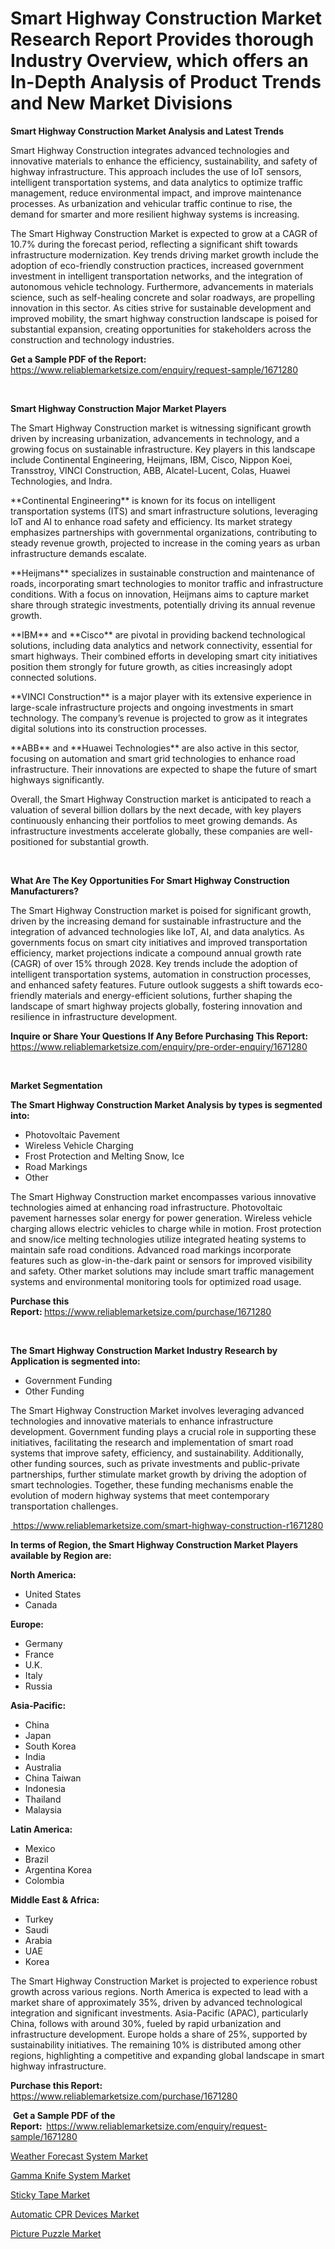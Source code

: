 <p><h1>Smart Highway Construction Market Research Report Provides thorough Industry Overview, which offers an In-Depth Analysis of Product Trends and New Market Divisions</h1></p><p><strong>Smart Highway Construction Market Analysis and Latest Trends</strong></p>
<p><p>Smart Highway Construction integrates advanced technologies and innovative materials to enhance the efficiency, sustainability, and safety of highway infrastructure. This approach includes the use of IoT sensors, intelligent transportation systems, and data analytics to optimize traffic management, reduce environmental impact, and improve maintenance processes. As urbanization and vehicular traffic continue to rise, the demand for smarter and more resilient highway systems is increasing.</p><p>The Smart Highway Construction Market is expected to grow at a CAGR of 10.7% during the forecast period, reflecting a significant shift towards infrastructure modernization. Key trends driving market growth include the adoption of eco-friendly construction practices, increased government investment in intelligent transportation networks, and the integration of autonomous vehicle technology. Furthermore, advancements in materials science, such as self-healing concrete and solar roadways, are propelling innovation in this sector. As cities strive for sustainable development and improved mobility, the smart highway construction landscape is poised for substantial expansion, creating opportunities for stakeholders across the construction and technology industries.</p></p>
<p><strong>Get a Sample PDF of the Report:&nbsp;</strong> <a href="https://www.reliablemarketsize.com/enquiry/request-sample/1671280?utm_campaign=1171&utm_medium=2&utm_source=Github&utm_content=ia&utm_term=10102024&utm_id=smart-highway-construction">https://www.reliablemarketsize.com/enquiry/request-sample/1671280</a></p>
<p>&nbsp;</p>
<p><strong>Smart Highway Construction Major Market Players</strong></p>
<p><p>The Smart Highway Construction market is witnessing significant growth driven by increasing urbanization, advancements in technology, and a growing focus on sustainable infrastructure. Key players in this landscape include Continental Engineering, Heijmans, IBM, Cisco, Nippon Koei, Transstroy, VINCI Construction, ABB, Alcatel-Lucent, Colas, Huawei Technologies, and Indra.</p><p>**Continental Engineering** is known for its focus on intelligent transportation systems (ITS) and smart infrastructure solutions, leveraging IoT and AI to enhance road safety and efficiency. Its market strategy emphasizes partnerships with governmental organizations, contributing to steady revenue growth, projected to increase in the coming years as urban infrastructure demands escalate.</p><p>**Heijmans** specializes in sustainable construction and maintenance of roads, incorporating smart technologies to monitor traffic and infrastructure conditions. With a focus on innovation, Heijmans aims to capture market share through strategic investments, potentially driving its annual revenue growth.</p><p>**IBM** and **Cisco** are pivotal in providing backend technological solutions, including data analytics and network connectivity, essential for smart highways. Their combined efforts in developing smart city initiatives position them strongly for future growth, as cities increasingly adopt connected solutions.</p><p>**VINCI Construction** is a major player with its extensive experience in large-scale infrastructure projects and ongoing investments in smart technology. The company’s revenue is projected to grow as it integrates digital solutions into its construction processes.</p><p>**ABB** and **Huawei Technologies** are also active in this sector, focusing on automation and smart grid technologies to enhance road infrastructure. Their innovations are expected to shape the future of smart highways significantly.</p><p>Overall, the Smart Highway Construction market is anticipated to reach a valuation of several billion dollars by the next decade, with key players continuously enhancing their portfolios to meet growing demands. As infrastructure investments accelerate globally, these companies are well-positioned for substantial growth.</p></p>
<p>&nbsp;</p>
<p><strong>What Are The Key Opportunities For Smart Highway Construction Manufacturers?</strong></p>
<p><p>The Smart Highway Construction market is poised for significant growth, driven by the increasing demand for sustainable infrastructure and the integration of advanced technologies like IoT, AI, and data analytics. As governments focus on smart city initiatives and improved transportation efficiency, market projections indicate a compound annual growth rate (CAGR) of over 15% through 2028. Key trends include the adoption of intelligent transportation systems, automation in construction processes, and enhanced safety features. Future outlook suggests a shift towards eco-friendly materials and energy-efficient solutions, further shaping the landscape of smart highway projects globally, fostering innovation and resilience in infrastructure development.</p></p>
<p><strong>Inquire or Share Your Questions If Any Before Purchasing This Report:</strong> <a href="https://www.reliablemarketsize.com/enquiry/pre-order-enquiry/1671280?utm_campaign=1171&utm_medium=2&utm_source=Github&utm_content=ia&utm_term=10102024&utm_id=smart-highway-construction">https://www.reliablemarketsize.com/enquiry/pre-order-enquiry/1671280</a></p>
<p>&nbsp;</p>
<p><strong>Market Segmentation</strong></p>
<p><strong>The Smart Highway Construction Market Analysis by types is segmented into:</strong></p>
<p><ul><li>Photovoltaic Pavement</li><li>Wireless Vehicle Charging</li><li>Frost Protection and Melting Snow, Ice</li><li>Road Markings</li><li>Other</li></ul></p>
<p><p>The Smart Highway Construction market encompasses various innovative technologies aimed at enhancing road infrastructure. Photovoltaic pavement harnesses solar energy for power generation. Wireless vehicle charging allows electric vehicles to charge while in motion. Frost protection and snow/ice melting technologies utilize integrated heating systems to maintain safe road conditions. Advanced road markings incorporate features such as glow-in-the-dark paint or sensors for improved visibility and safety. Other market solutions may include smart traffic management systems and environmental monitoring tools for optimized road usage.</p></p>
<p><strong>Purchase this Report:&nbsp;</strong><a href="https://www.reliablemarketsize.com/purchase/1671280?utm_campaign=1171&utm_medium=2&utm_source=Github&utm_content=ia&utm_term=10102024&utm_id=smart-highway-construction">https://www.reliablemarketsize.com/purchase/1671280</a></p>
<p>&nbsp;</p>
<p><strong>The Smart Highway Construction Market Industry Research by Application is segmented into:</strong></p>
<p><ul><li>Government Funding</li><li>Other Funding</li></ul></p>
<p><p>The Smart Highway Construction Market involves leveraging advanced technologies and innovative materials to enhance infrastructure development. Government funding plays a crucial role in supporting these initiatives, facilitating the research and implementation of smart road systems that improve safety, efficiency, and sustainability. Additionally, other funding sources, such as private investments and public-private partnerships, further stimulate market growth by driving the adoption of smart technologies. Together, these funding mechanisms enable the evolution of modern highway systems that meet contemporary transportation challenges.</p></p>
<p><a href="https://www.reliablemarketsize.com/smart-highway-construction-r1671280?utm_campaign=1171&utm_medium=2&utm_source=Github&utm_content=ia&utm_term=10102024&utm_id=smart-highway-construction">&nbsp;https://www.reliablemarketsize.com/smart-highway-construction-r1671280</a></p>
<p><strong>In terms of Region, the Smart Highway Construction Market Players available by Region are:</strong></p>
<p>
    <p> <strong> North America: </strong>
        <ul>
            <li>United States</li>
            <li>Canada</li>
        </ul>
        </p> 
    <p> <strong> Europe: </strong>
        <ul>
            <li>Germany</li>
            <li>France</li>
            <li>U.K.</li>
            <li>Italy</li>
            <li>Russia</li>
        </ul>
        </p> 
    <p> <strong> Asia-Pacific: </strong>
        <ul>
            <li>China</li>
            <li>Japan</li>
            <li>South Korea</li>
            <li>India</li>
            <li>Australia</li>
            <li>China Taiwan</li>
            <li>Indonesia</li>
            <li>Thailand</li>
            <li>Malaysia</li>
        </ul>
        </p> 
    <p> <strong> Latin America: </strong>
        <ul>
            <li>Mexico</li>
            <li>Brazil</li>
            <li>Argentina Korea</li>
            <li>Colombia</li>
        </ul>
        </p> 
    <p> <strong> Middle East & Africa: </strong>
        <ul>
            <li>Turkey</li>
            <li>Saudi</li>
            <li>Arabia</li>
            <li>UAE</li>
            <li>Korea</li>
        </ul>
    </p>
    </p>
<p><p>The Smart Highway Construction Market is projected to experience robust growth across various regions. North America is expected to lead with a market share of approximately 35%, driven by advanced technological integration and significant investments. Asia-Pacific (APAC), particularly China, follows with around 30%, fueled by rapid urbanization and infrastructure development. Europe holds a share of 25%, supported by sustainability initiatives. The remaining 10% is distributed among other regions, highlighting a competitive and expanding global landscape in smart highway infrastructure.</p></p>
<p><strong>Purchase this Report: </strong><a href="https://www.reliablemarketsize.com/purchase/1671280?utm_campaign=1171&utm_medium=2&utm_source=Github&utm_content=ia&utm_term=10102024&utm_id=smart-highway-construction">https://www.reliablemarketsize.com/purchase/1671280</a></p>
<p>&nbsp;<strong>Get a Sample PDF of the Report:&nbsp;&nbsp;</strong><a href="https://www.reliablemarketsize.com/enquiry/request-sample/1671280?utm_campaign=1171&utm_medium=2&utm_source=Github&utm_content=ia&utm_term=10102024&utm_id=smart-highway-construction">https://www.reliablemarketsize.com/enquiry/request-sample/1671280</a></p>
<p><strong></strong></p>
<p><p><a href="https://www.linkedin.com/pulse/weather-forecast-system-market-size-share-competitive-landscape-at8ie?utm_campaign=1171&utm_medium=2&utm_source=Github&utm_content=ia&utm_term=10102024&utm_id=smart-highway-construction">Weather Forecast System Market</a></p><p><a href="https://www.linkedin.com/pulse/gamma-knife-system-market-growth-outlook-from-2024-2031-projecting-rykxe?utm_campaign=1171&utm_medium=2&utm_source=Github&utm_content=ia&utm_term=10102024&utm_id=smart-highway-construction">Gamma Knife System Market</a></p><p><a href="https://www.linkedin.com/pulse/key-drivers-sticky-tape-market-trends-future-outlook-2024-2031-hgise?utm_campaign=1171&utm_medium=2&utm_source=Github&utm_content=ia&utm_term=10102024&utm_id=smart-highway-construction">Sticky Tape Market</a></p><p><a href="https://www.linkedin.com/pulse/automatic-cpr-devices-market-global-share-ranking-overall-fgypf?utm_campaign=1171&utm_medium=2&utm_source=Github&utm_content=ia&utm_term=10102024&utm_id=smart-highway-construction">Automatic CPR Devices Market</a></p><p><a href="https://www.linkedin.com/pulse/comprehensive-picture-puzzle-market-report-segmentation-type-thz8e?utm_campaign=1171&utm_medium=2&utm_source=Github&utm_content=ia&utm_term=10102024&utm_id=smart-highway-construction">Picture Puzzle Market</a></p></p>